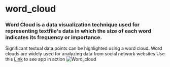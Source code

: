 # word_cloud
### Word Cloud is a data visualization technique used for representing textfile's data in which the size of each word indicates its frequency or importance. 
Significant textual data points can be highlighted using a word cloud.
Word clouds are widely used for analyzing data from social network websites
Use this [Link](https://rishu20.pythonanywhere.com/cloud) to see app in action
![Word_cloud](https://raw.githubusercontent.com/Rishu20/word_cloud/web/Screenshot%202020-09-20%20005714.png)
